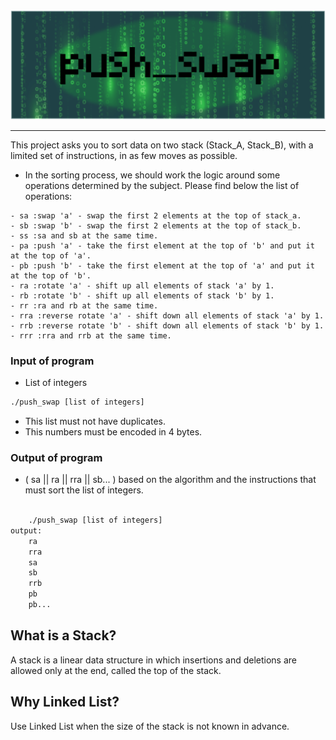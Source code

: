 <div align="center">
<img width=1000 hiegth=400 src="https://github.com/Mou-SED/LogosD/blob/master/push_swapD.png">
</div>

<hr/>

This project asks you to sort data on two stack (Stack_A, Stack_B), with a limited set of instructions, in as few moves as possible.

- In the sorting process, we should work the logic around some operations determined by the subject. Please find below the list of operations:

```
- sa :swap 'a' - swap the first 2 elements at the top of stack_a.
- sb :swap 'b' - swap the first 2 elements at the top of stack_b.
- ss :sa and sb at the same time.
- pa :push 'a' - take the first element at the top of 'b' and put it at the top of 'a'.
- pb :push 'b' - take the first element at the top of 'a' and put it at the top of 'b'.
- ra :rotate 'a' - shift up all elements of stack 'a' by 1.
- rb :rotate 'b' - shift up all elements of stack 'b' by 1.
- rr :ra and rb at the same time.
- rra :reverse rotate 'a' - shift down all elements of stack 'a' by 1.
- rrb :reverse rotate 'b' - shift down all elements of stack 'b' by 1.
- rrr :rra and rrb at the same time.

```

### Input of program
- List of integers
```sh
./push_swap [list of integers]
```
- This list must not have duplicates.
- This numbers must be encoded in 4 bytes.

### Output of program

- ( sa || ra || rra || sb... ) based on the algorithm and the instructions that must sort the list of integers.

```sh

	./push_swap [list of integers]
output:
	ra
	rra
	sa
	sb
	rrb
	pb
	pb...
```
## What is a Stack?
A stack is a linear data structure in which insertions and deletions are allowed only at the end, called the top of the stack.

## Why Linked List?
Use Linked List when the size of the stack is not known in advance.